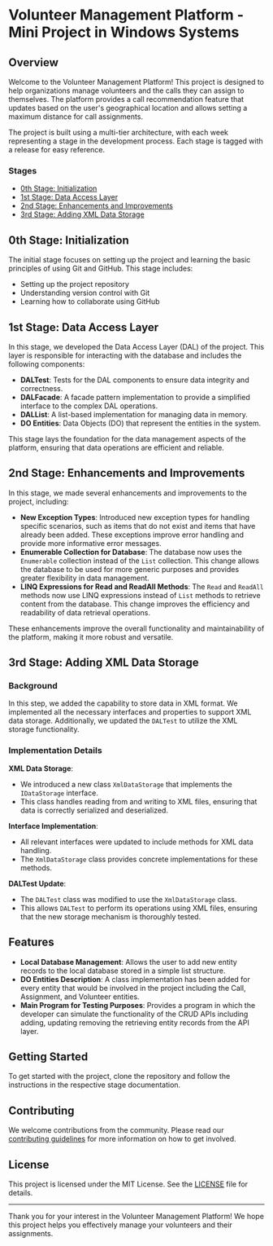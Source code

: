 # Volunteer Management Platform - Mini Project in Windows Systems

## Overview

Welcome to the Volunteer Management Platform! This project is designed to help organizations manage volunteers and the calls they can assign to themselves. The platform provides a call recommendation feature that updates based on the user's geographical location and allows setting a maximum distance for call assignments.

The project is built using a multi-tier architecture, with each week representing a stage in the development process. Each stage is tagged with a release for easy reference.

### Stages

- [0th Stage: Initialization](#0th-stage-initialization)
- [1st Stage: Data Access Layer](#1st-stage-data-access-layer)
- [2nd Stage: Enhancements and Improvements](#2nd-stage-enhancements-and-improvements)
- [3rd Stage: Adding XML Data Storage](#3rd-stage-adding-xml-data-storage)

## 0th Stage: Initialization

The initial stage focuses on setting up the project and learning the basic principles of using Git and GitHub. This stage includes:

- Setting up the project repository
- Understanding version control with Git
- Learning how to collaborate using GitHub

## 1st Stage: Data Access Layer

In this stage, we developed the Data Access Layer (DAL) of the project. This layer is responsible for interacting with the database and includes the following components:

- **DALTest**: Tests for the DAL components to ensure data integrity and correctness.
- **DALFacade**: A facade pattern implementation to provide a simplified interface to the complex DAL operations.
- **DALList**: A list-based implementation for managing data in memory.
- **DO Entities**: Data Objects (DO) that represent the entities in the system.

This stage lays the foundation for the data management aspects of the platform, ensuring that data operations are efficient and reliable.

## 2nd Stage: Enhancements and Improvements

In this stage, we made several enhancements and improvements to the project, including:

- **New Exception Types**: Introduced new exception types for handling specific scenarios, such as items that do not exist and items that have already been added. These exceptions improve error handling and provide more informative error messages.
- **Enumerable Collection for Database**: The database now uses the `Enumerable` collection instead of the `List` collection. This change allows the database to be used for more generic purposes and provides greater flexibility in data management.
- **LINQ Expressions for Read and ReadAll Methods**: The `Read` and `ReadAll` methods now use LINQ expressions instead of `List` methods to retrieve content from the database. This change improves the efficiency and readability of data retrieval operations.

These enhancements improve the overall functionality and maintainability of the platform, making it more robust and versatile.

## 3rd Stage: Adding XML Data Storage

### Background
In this step, we added the capability to store data in XML format. We implemented all the necessary interfaces and properties to support XML data storage. Additionally, we updated the `DALTest` to utilize the XML storage functionality.

### Implementation Details
**XML Data Storage**: 
   - We introduced a new class `XmlDataStorage` that implements the `IDataStorage` interface.
   - This class handles reading from and writing to XML files, ensuring that data is correctly serialized and deserialized.

**Interface Implementation**:
   - All relevant interfaces were updated to include methods for XML data handling.
   - The `XmlDataStorage` class provides concrete implementations for these methods.

**DALTest Update**:
   - The `DALTest` class was modified to use the `XmlDataStorage` class.
   - This allows `DALTest` to perform its operations using XML files, ensuring that the new storage mechanism is thoroughly tested.

## Features

- **Local Database Management**: Allows the user to add new entity records to the local database stored in a simple list structure.
- **DO Entities Description**: A class implementation has been added for every entity that would be involved in the project including the Call, Assignment, and Volunteer entities.
- **Main Program for Testing Purposes**: Provides a program in which the developer can simulate the functionality of the CRUD APIs including adding, updating removing the retrieving entity records from the API layer.

## Getting Started

To get started with the project, clone the repository and follow the instructions in the respective stage documentation.

## Contributing

We welcome contributions from the community. Please read our [contributing guidelines](CONTRIBUTING.md) for more information on how to get involved.

## License

This project is licensed under the MIT License. See the [LICENSE](LICENSE) file for details.

---

Thank you for your interest in the Volunteer Management Platform! We hope this project helps you effectively manage your volunteers and their assignments.
